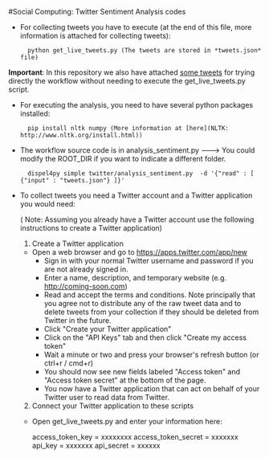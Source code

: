 #Social Computing: Twitter Sentiment Analysis codes 

- For collecting tweets you have to execute (at the end of this file, more information is attached for collecting tweets):
	
		python get_live_tweets.py (The tweets are stored in *tweets.json* file)
	
 **Important**: In this repository we also have attached [some tweets](https://github.com/rosafilgueira/dispel4py_workflows/blob/master/twitter_sentiment/tweets.json) for trying directly the workflow without needing to execute the get_live_tweets.py script.
	
- For executing the analysis, you need to have several python packages installed:

		pip install nltk numpy (More information at [here](NLTK: http://www.nltk.org/install.html))
	 	
- The workflow source code is in analysis_sentiment.py ---> You could modify the ROOT_DIR if you want to indicate a different folder.
	  	
		dispel4py simple twitter/analysis_sentiment.py  -d '{"read" : [ {"input" : "tweets.json"} ]}'

 - To collect tweets you need a Twitter account and a Twitter application you would need:

   ( Note: Assuming you already have a Twitter account use the following instructions to create a Twitter application)
	
    1. Create a Twitter application
    	
	* Open a web browser and go to https://apps.twitter.com/app/new
    	* Sign in with your normal Twitter username and password if you are not already signed in.
    	* Enter a name, description, and temporary website (e.g. http://coming-soon.com)
    	* Read and accept the terms and conditions. Note principally that you agree not to distribute any of the raw tweet data and to delete tweets from your collection if they should be deleted from Twitter in the future.
    	* Click "Create your Twitter application"
    	* Click on the "API Keys" tab and then click "Create my access token"
    	* Wait a minute or two and press your browser's refresh button (or ctrl+r / cmd+r)
    	* You should now see new fields labeled "Access token" and "Access token secret" at the bottom of the page.
    	* You now have a Twitter application that can act on behalf of your Twitter user to read data from Twitter.

    2. Connect your Twitter application to these scripts
	
	* Open get_live_tweets.py and enter your information here:
		
		access_token_key = xxxxxxxx
		access_token_secret = xxxxxxx
		api_key = xxxxxxx
		api_secret = xxxxxx

